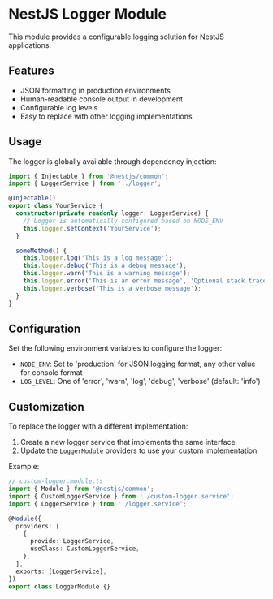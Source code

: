 # NestJS Logger Module

This module provides a configurable logging solution for NestJS applications. 

## Features

- JSON formatting in production environments
- Human-readable console output in development
- Configurable log levels
- Easy to replace with other logging implementations

## Usage

The logger is globally available through dependency injection:

```typescript
import { Injectable } from '@nestjs/common';
import { LoggerService } from '../logger';

@Injectable()
export class YourService {
  constructor(private readonly logger: LoggerService) {
    // Logger is automatically configured based on NODE_ENV
    this.logger.setContext('YourService');
  }

  someMethod() {
    this.logger.log('This is a log message');
    this.logger.debug('This is a debug message');
    this.logger.warn('This is a warning message');
    this.logger.error('This is an error message', 'Optional stack trace');
    this.logger.verbose('This is a verbose message');
  }
}
```

## Configuration

Set the following environment variables to configure the logger:

- `NODE_ENV`: Set to 'production' for JSON logging format, any other value for console format
- `LOG_LEVEL`: One of 'error', 'warn', 'log', 'debug', 'verbose' (default: 'info')

## Customization

To replace the logger with a different implementation:

1. Create a new logger service that implements the same interface
2. Update the `LoggerModule` providers to use your custom implementation

Example:

```typescript
// custom-logger.module.ts
import { Module } from '@nestjs/common';
import { CustomLoggerService } from './custom-logger.service';
import { LoggerService } from './logger.service';

@Module({
  providers: [
    {
      provide: LoggerService,
      useClass: CustomLoggerService,
    },
  ],
  exports: [LoggerService],
})
export class LoggerModule {} 